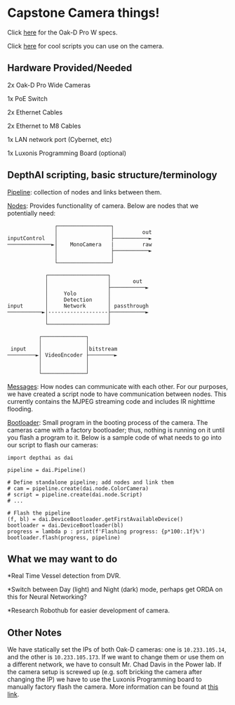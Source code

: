 # Capstone Camera things!
Click [here](https://shop.luxonis.com/products/oak-d-pro-w) for the Oak-D Pro W specs.

Click [here](https://github.com/luxonis/depthai-python) for cool scripts you can use on the camera.

## Hardware Provided/Needed
2x Oak-D Pro Wide Cameras

1x PoE Switch

2x Ethernet Cables

2x Ethernet to M8 Cables

1x LAN network port (Cybernet, etc)

1x Luxonis Programming Board (optional)

## DepthAI scripting, basic structure/terminology
[Pipeline](https://docs.luxonis.com/projects/api/en/latest/components/pipeline/): collection of nodes and links between them. 

[Nodes](https://docs.luxonis.com/projects/api/en/latest/components/nodes/): Provides functionality of camera. Below are nodes that we potentially need: 
```
               ┌─────────────────┐ 
               │                 │         out 
inputControl   │                 ├───────────► 
──────────────►│    MonoCamera   |         raw 
               │                 ├───────────► 
               │                 │ 
               └─────────────────┘ 

            ┌───────────────────┐ 
            │                   │       out 
            │                   ├───────────► 
            │     Yolo          │ 
            │     Detection     │ 
input       │     Network       │ passthrough 
───────────►│-------------------├───────────► 
            │                   │ 
            └───────────────────┘ 

          ┌──────────────┐ 
          │              │ 
 input    │              │bitstream 
─────────►│ VideoEncoder ├────────► 
          │              │ 
          │              │ 
          └──────────────┘ 
```
 

[Messages](https://docs.luxonis.com/projects/api/en/latest/components/messages/): How nodes can communicate with each other. For our purposes, we have created a script node to have communication between nodes. This currently contains the MJPEG streaming code and includes IR nighttime flooding.

[Bootloader](https://docs.luxonis.com/projects/api/en/latest/components/bootloader/?highlight=boot): Small program in the booting process of the camera. The cameras came with a factory bootloader; thus, nothing is running on it until you flash a program to it.
Below is a sample code of what needs to go into our script to flash our cameras: 

```
import depthai as dai 
 
pipeline = dai.Pipeline() 
 
# Define standalone pipeline; add nodes and link them 
# cam = pipeline.create(dai.node.ColorCamera) 
# script = pipeline.create(dai.node.Script) 
# ... 
 
# Flash the pipeline
(f, bl) = dai.DeviceBootloader.getFirstAvailableDevice() 
bootloader = dai.DeviceBootloader(bl)
progress = lambda p : print(f'Flashing progress: {p*100:.1f}%') 
bootloader.flash(progress, pipeline)
 ```

## What we may want to do
*Real Time Vessel detection from DVR.

*Switch between Day (light) and Night (dark) mode, perhaps get ORDA on this for Neural Networking? 

*Research Robothub for easier development of camera.
## Other Notes

We have statically set the IPs of both Oak-D cameras: one is `10.233.105.14`, and the other is `10.233.105.173`. If we want to change them or use them on a different network, we have to consult Mr. Chad Davis in the Power lab. If the camera setup is screwed up (e.g. soft bricking the camera after changing the IP) we have to use the Luxonis Programming board to manually factory flash the camera. More information can be found at [this link](https://github.com/luxonis/depthai-python).

